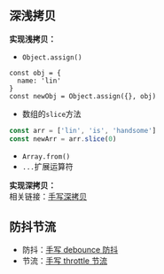 ## 深浅拷贝

**实现浅拷贝：**<br>

- `Object.assign()`

```js{4}
const obj = {
  name: 'lin'
}
const newObj = Object.assign({}, obj)
```

- 数组的`slice`方法

```js
const arr = ['lin', 'is', 'handsome']
const newArr = arr.slice(0)
```

- `Array.from()`
- `...`扩展运算符

**实现深拷贝：**<br>
相关链接：[手写深拷贝](/handwritten/deepClone)

## 防抖节流

- 防抖：[手写 debounce 防抖](/handwritten/debounce)
- 节流：[手写 throttle 节流](/handwritten/throttle)
